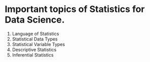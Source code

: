 # Important topics of Statistics for Data Science.

1. Language of Statistics
2. Statistical Data Types
3. Statistical Variable Types
4. Descriptive Statistics
5. Inferential Statistics
